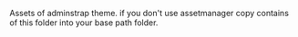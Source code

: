 Assets of adminstrap theme.
if you don't use assetmanager copy contains of this folder into your base path folder.